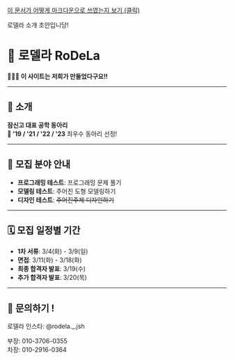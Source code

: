 [이 문서가 어떻게 마크다운으로 쓰였는지 보기 (클릭)]((https://raw.githubusercontent.com/jsrodela/club-recruit/refs/heads/main/account/docs/rodela.md))

로델라 소개 초안입니당!

# 🚀 로델라 RoDeLa
**🧑🏻‍💻 이 사이트는 저희가 만들었다구요!!**
***
## 📌 소개
**잠신고 대표 공학 동아리**  
**👑 '19 / '21 / '22 / '23** 최우수 동아리 선정!
***
## 👏 모집 분야 안내

- **프로그래밍 테스트**: 프로그래밍 문제 풀기  
- **모델링 테스트**: 주어진 도형 모델링하기  
- **디자인 테스트**: ~~주어진주제 디자인하기~~

***

## 🗓️ 모집 일정별 기간
- **1차 서류**: 3/4(화) - 3/9(일)  
- **면접**: 3/11(화) - 3/18(화)  
- **최종 합격자 발표**: 3/19(수)  
- **추가 합격자 발표**: 3/20(목)

---
## 🌱 문의하기 !
로델라 인스타: <a href="https://instagram.com/rodela._.jsh" target='_blank' style="text-decoration:none" link="black" vlink="black" alink="black">@rodela._.jsh</a>

부장: 010-3706-0355  
차장: 010-2916-0364
